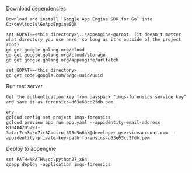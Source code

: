 Download dependencies

	Download and install `Google App Engine SDK for Go` into C:\dev\tools\GoAppEngineSDK

	set GOPATH=<this directory>\..\appengine-goroot  (it doesn't matter what directory you use here, so long as it's outside of the project root)
	go get google.golang.org/cloud
	go get google.golang.org/cloud/storage
	go get google.golang.org/appengine/urlfetch

	set GOPATH=<this directory>
	go get code.google.com/p/go-uuid/uuid

Run test server

	Get the authentication key from passpack "imqs-forensics service key" and save it as forensics-d63e63cc2fdb.pem

	env
	gcloud config set project imqs-forensics
	gcloud preview app run app.yaml --appidentity-email-address 810484205791-3atac7rn3qko7ir82boirni393u5n6hk@developer.gserviceaccount.com --appidentity-private-key-path forensics-d63e63cc2fdb.pem

Deploy to appengine

	set PATH=%PATH%;c:\python27_x64
	goapp deploy -application imqs-forensics
